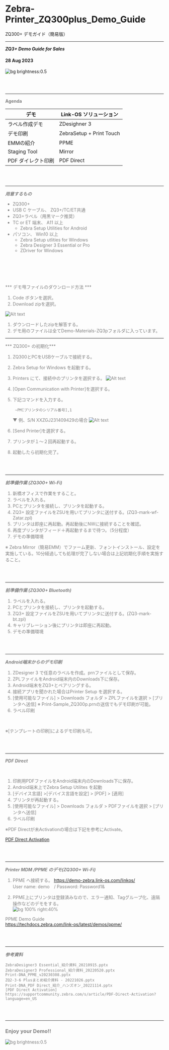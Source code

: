 # Zebra-Printer_ZQ300plus_Demo_Guide
 ZQ300+ デモガイド（簡易版）


---

<!-- paginate: true
_color: white
-->

***ZQ3+ Demo Guide for Sales***

#### 28 Aug 2023

![bg brightness:0.5](image-ZQ310.jpg)


</br></br>

---

<span style="font-size: 100%; color: grey;">

**Agenda**
</br>

| デモ | Link-OS ソリューション|
|-|-|
| ラベル作成デモ | ZDesighner 3
| デモ印刷      | ZebraSetup + Print Touch
| EMMの紹介   | PPME
| Staging Tool  | Mirror
| PDF ダイレクト印刷  | PDF Direct

</span>

</br></br>

---

<span style="font-size: 100%; color: grey;">

***用意するもの***

- ZQ300+ 
- USB C ケーブル、 ZQ3+/TC/ET共通
- ZQ3+ラベル（用黒マーク推奨）
- TC or ET 端末、 A11 以上
  - Zebra Setup Utilities for Android
- パソコン、 Win10 以上
  - Zebra Setup utlities for Windows
  - Zebra Designer 3 Essential or Pro
  - ZDriver for Windows

</span>

</br></br>
---
<span style="font-size: 100%; color: grey;">

*** デモ甩ファイルのダウンロード方法 ***

1. Code ボタンを選択。
1. Download zipを選択。

  ![Alt text](image-8.png)
1. ダウンロードしたzipを解答する。
1. デモ用のファイルは全てDemo-Materials-ZQ3pフォルダに入っています。


---
<span style="font-size: 100%; color: grey;">

*** ZQ300+ の初期化***

1. ZQ300とPCをUSBケーブルで接続する。
1. Zebra Setup for Windows を起動する。
1. Printers にて、接続中のプリンタを選択する。
  ![Alt text](image-6.png)

1. [Open Communication with Printer]を選択する。
1. 下記コマンドを入力する。  

        ~PM[プリンタのシリアル番号],1

    ▼ 例、S/N XXZGJ231409429の場合
  ![Alt text](image-5.png)

1. [Send Printer]を選択する。
1. プリンタが１～２回再起動する。
1. 起動したら初期化完了。

</span>


</br></br>

---


<span style="font-size: 100%; color: grey;">

***前準備作業 (ZQ300+ Wi-Fi)***

1. 新橋オフィスで作業をすること。
2. ラベルを入れる。
3. PCとプリンタを接続し、プリンタを起動する。
4. ZQ3+ 設定ファイルをZSUを用いてプリンタに送付する。(ZQ3-mark-wf-Zatar.zpl)
5. プリンタは即座に再起動。再起動後にNWに接続することを確認。
6. 再度プリンタがフィード＋再起動するまで待つ。（5分程度）
7. デモの準備環境

※ Zebra Mirror（簡易EMM）でファーム更新、フォントインストール、設定を実施している。10分経過しても処理が完了しない場合は上記初期化手順を実施すること。

</span>

</br></br>

---

<span style="font-size: 100%; color: grey;">

***前準備作業 (ZQ300+ Bluetooth)***

1. ラベルを入れる。
2. PCとプリンタを接続し、プリンタを起動する。
3. ZQ3+ 設定ファイルをZSUを用いてプリンタに送付する。(ZQ3-mark-bt.zpl)
4. キャリブレーション後にプリンタは即座に再起動。
5. デモの準備環境

</span>

</br></br>

---

<span style="font-size: 100%; color: grey;">

***Android端末からのデモ印刷***

1. ZDesigner 3 で任意のラベルを作成。prnファイルとして保存。
2. ZPLファイルをAndroid端末内のDownloads下に保存。
4. Android端末をZQ3+とペアリングする。
5. 接続アプリを聞かれた場合はPrinter Setup を選択する。
6. [使用可能なファイル] > Downloads フォルダ > ZPLファイルを選択 > [プリンタへ送信]
  ※ Print-Sample_ZQ300p.prnの送信でもデモ印刷が可能。
7. ラベル印刷

</br>

※[テンプレートの印刷]によるデモ印刷も可。

</span>

</br></br>

---

<span style="font-size: 100%; color: grey;">  

***PDF Direct***

</br>


1. 印刷用PDFファイルをAndroid端末内のDownloads下に保存。
2. Android端末上でZebra Setup Utilites を起動
3. [デバイス言語] >[デバイス言語を設定] > [PDF] > [適用]
4. プリンタが再起動する。
5. [使用可能なファイル] > Downloads フォルダ > PDFファイルを選択 > [プリンタへ送信]
6. ラベル印刷

※PDF Directが未Activationの場合は下記を参考にActivate。

[PDF Direct Activation](https://supportcommunity.zebra.com/s/article/PDF-Direct-Activation?language=en_US)

</span>

</br></br>

---

<span style="font-size: 100%; color: grey;">

***Printer MDM /PPME のデモ(ZQ300+ Wi-Fi)***

1. PPME へ接続する。
    <https://demo-zebra.link-os.com/linkos/>  
    User name: demo　/  Password: Password1&  

2. PPME上にプリンタは登録済みなので、エラー通知、Tagグループ化、遠隔操作などのデモをする。  
   ![bg 100% right:40%](image-4.png)

PPME Demo Guide  
<https://techdocs.zebra.com/link-os/latest/demos/ppme/>

</span>

</br></br>

---

<span style="font-size: 100%; color: grey;">

***参考資料***

    ZebraDesigner3 Essential_紹介資料_20210915.pptx
    ZebraDesigner3 Professional_紹介資料_20220520.pptx
    Print-DNA_PPME_v20230308.pptx
    ZQ2-3-6 Plusまとめ紹介資料 - 20221026.pptx
    Print-DNA_PDF Direct_紹介_ハンズオン_20221114.pptx
    [PDF Direct Activation]
    https://supportcommunity.zebra.com/s/article/PDF-Direct-Activation?language=en_US

</span>

</br></br>

---

<span style="font-size: 100%; color: grey;">
<!-- paginate: true
_color: white
-->

### Enjoy your Demo!!

![bg brightness:0.5](image-ZQ310.jpg)

